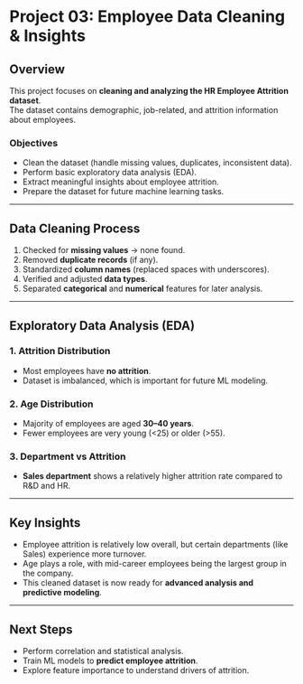 # Project 03: Employee Data Cleaning & Insights

##  Overview
This project focuses on **cleaning and analyzing the HR Employee Attrition dataset**.  
The dataset contains demographic, job-related, and attrition information about employees.

###  Objectives
- Clean the dataset (handle missing values, duplicates, inconsistent data).
- Perform basic exploratory data analysis (EDA).
- Extract meaningful insights about employee attrition.
- Prepare the dataset for future machine learning tasks.

---

##  Data Cleaning Process
1. Checked for **missing values** → none found.
2. Removed **duplicate records** (if any).
3. Standardized **column names** (replaced spaces with underscores).
4. Verified and adjusted **data types**.
5. Separated **categorical** and **numerical** features for later analysis.

---

## Exploratory Data Analysis (EDA)

### 1. Attrition Distribution
- Most employees have **no attrition**.
- Dataset is imbalanced, which is important for future ML modeling.

### 2. Age Distribution
- Majority of employees are aged **30–40 years**.
- Fewer employees are very young (<25) or older (>55).

### 3. Department vs Attrition
- **Sales department** shows a relatively higher attrition rate compared to R&D and HR.

---

##  Key Insights
- Employee attrition is relatively low overall, but certain departments (like Sales) experience more turnover.  
- Age plays a role, with mid-career employees being the largest group in the company.  
- This cleaned dataset is now ready for **advanced analysis and predictive modeling**.

---

##  Next Steps
- Perform correlation and statistical analysis.
- Train ML models to **predict employee attrition**.
- Explore feature importance to understand drivers of attrition.

